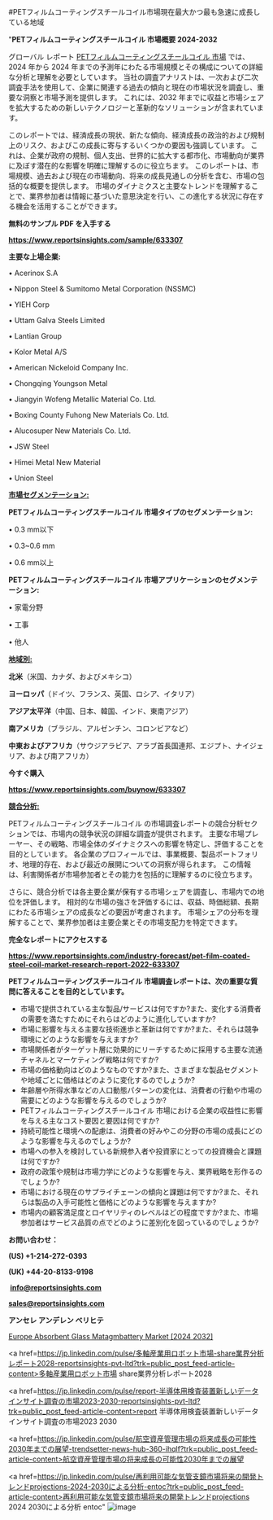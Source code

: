 #PETフィルムコーティングスチールコイル市場現在最大かつ最も急速に成長している地域

"<strong>PETフィルムコーティングスチールコイル 市場概要 2024-2032</strong>

グローバル レポート <a href=https://www.reportsinsights.com/sample/633307>PETフィルムコーティングスチールコイル 市場</a> では、2024 年から 2024 年までの予測年にわたる市場規模とその構成についての詳細な分析と理解を必要としています。 当社の調査アナリストは、一次および二次調査手法を使用して、企業に関連する過去の傾向と現在の市場状況を調査し、重要な洞察と市場予測を提供します。 これには、2032 年までに収益と市場シェアを拡大​​するための新しいテクノロジーと革新的なソリューションが含まれています。

このレポートでは、経済成長の現状、新たな傾向、経済成長の政治的および規制上のリスク、およびこの成長に寄与するいくつかの要因も強調しています。 これは、企業が政府の規制、個人支出、世界的に拡大する都市化、市場動向が業界に及ぼす潜在的な影響を明確に理解するのに役立ちます。 このレポートは、市場規模、過去および現在の市場動向、将来の成長見通しの分析を含む、市場の包括的な概要を提供します。 市場のダイナミクスと主要なトレンドを理解することで、業界参加者は情報に基づいた意思決定を行い、この進化する状況に存在する機会を活用することができます。

<strong><b>無料のサンプル PDF を入手する</b></strong>

<a href=https://www.reportsinsights.com/sample/633307><strong><u>https://www.reportsinsights.com/sample/633307</u></strong></a>

<strong>主要な上場企業:</strong>

• Acerinox S.A

• Nippon Steel & Sumitomo Metal Corporation (NSSMC)

• YIEH Corp

• Uttam Galva Steels Limited

• Lantian Group

• Kolor Metal A/S

• American Nickeloid Company Inc.

• Chongqing Youngson Metal

• Jiangyin Wofeng Metallic Material Co. Ltd.

• Boxing County Fuhong New Materials Co. Ltd.

• Alucosuper New Materials Co. Ltd.

• JSW Steel

• Himei Metal New Material

• Union Steel

<strong><u>市場セグメンテーション</u></strong><strong><u>:</u></strong>

<strong>PETフィルムコーティングスチールコイル 市場タイプのセグメンテーション:</strong>

• 0.3 mm以下

• 0.3~0.6 mm

• 0.6 mm以上

<strong>PETフィルムコーティングスチールコイル 市場アプリケーションのセグメンテーション:</strong>

• 家電分野

• 工事

• 他人

<strong><u>地域別</u></strong><strong><u>:</u></strong>

<strong>北米</strong>（米国、カナダ、およびメキシコ）

<strong>ヨーロッパ</strong>（ドイツ、フランス、英国、ロシア、イタリア）

<strong>アジア太平洋</strong>（中国、日本、韓国、インド、東南アジア）

<strong>南アメリカ</strong>（ブラジル、アルゼンチン、コロンビアなど）

<strong>中東およびアフリカ</strong>（サウジアラビア、アラブ首長国連邦、エジプト、ナイジェリア、および南アフリカ）

<strong>今すぐ購入</strong>

<a href=https://www.reportsinsights.com/buynow/633307><strong><u>https://www.reportsinsights.com/buynow/633307</u></strong></a>

<strong><u>競合分析:</u></strong>

PETフィルムコーティングスチールコイル の市場調査レポートの競合分析セクションでは、市場内の競争状況の詳細な調査が提供されます。 主要な市場プレーヤー、その戦略、市場全体のダイナミクスへの影響を特定し、評価することを目的としています。 各企業のプロフィールでは、事業概要、製品ポートフォリオ、地理的存在、および最近の展開についての洞察が得られます。 この情報は、利害関係者が市場参加者とその能力を包括的に理解するのに役立ちます。

さらに、競合分析では各主要企業が保有する市場シェアを調査し、市場内での地位を評価します。 相対的な市場の強さを評価するには、収益、時価総額、長期にわたる市場シェアの成長などの要因が考慮されます。 市場シェアの分布を理解することで、業界参加者は主要企業とその市場支配力を特定できます。

<strong>完全なレポートにアクセスする</strong>

<a href=https://www.reportsinsights.com/industry-forecast/pet-film-coated-steel-coil-market-research-report-2022-633307><strong><u><b>https://www.reportsinsights.com/industry-forecast/pet-film-coated-steel-coil-market-research-report-2022-633307</b></u></strong></a>

<strong><b>PETフィルムコーティングスチールコイル 市場調査レポートは、次の重要な質問に答えることを目的としています。</b></strong>
<ul>
  <li>市場で提供されている主な製品/サービスは何ですか?また、変化する消費者の需要を満たすためにそれらはどのように進化していますか?</li>
  <li>市場に影響を与える主要な技術進歩と革新は何ですか?また、それらは競争環境にどのような影響を与えますか?</li>
  <li>市場関係者がターゲット層に効果的にリーチするために採用する主要な流通チャネルとマーケティング戦略は何ですか?</li>
  <li>市場の価格動向はどのようなものですか?また、さまざまな製品セグメントや地域ごとに価格はどのように変化するのでしょうか?</li>
  <li>年齢層や所得水準などの人口動態パターンの変化は、消費者の行動や市場の需要にどのような影響を与えるのでしょうか?</li>
  <li>PETフィルムコーティングスチールコイル 市場における企業の収益性に影響を与える主なコスト要因と要因は何ですか?</li>
  <li>持続可能性と環境への配慮は、消費者の好みやこの分野の市場の成長にどのような影響を与えるのでしょうか?</li>
  <li>市場への参入を検討している新規参入者や投資家にとっての投資機会と課題は何ですか?</li>
  <li>政府の政策や規制は市場力学にどのような影響を与え、業界戦略を形作るのでしょうか?</li>
  <li>市場における現在のサプライチェーンの傾向と課題は何ですか?また、それらは製品の入手可能性と価格にどのような影響を与えますか?</li>
  <li>市場内の顧客満足度とロイヤリティのレベルはどの程度ですか?また、市場参加者はサービス品質の点でどのように差別化を図っているのでしょうか?</li>
</ul>
<strong>お問い合わせ：</strong>

<strong>(US) +1-214-272-0393</strong>

<strong>(UK) +44-20-8133-9198</strong>

<strong> </strong><a href=info@reportsinsights.com><strong><u>info@reportsinsights.com</u></strong></a>

<a href=sales@reportsinsights.com><strong><u>sales@reportsinsights.com</u></strong></a>

<strong>アンセレ アンデレン ベリヒテ</strong>

<a href=https://www.linkedin.com/pulse/europe-absorbent-glass-matagmbattery-markets-wa49f/>Europe Absorbent Glass Matagmbattery Market [2024 2032]</a>

<a href=https://jp.linkedin.com/pulse/多軸産業用ロボット市場-share業界分析レポート2028-reportsinsights-pvt-ltd?trk=public_post_feed-article-content>多軸産業用ロボット市場 share業界分析レポート2028</a>

<a href=https://jp.linkedin.com/pulse/report-半導体用検査装置新しいデータインサイト調査の市場2023-2030-reportsinsights-pvt-ltd?trk=public_post_feed-article-content>report 半導体用検査装置新しいデータインサイト調査の市場2023 2030</a>

<a href=https://jp.linkedin.com/pulse/航空資産管理市場の将来成長の可能性2030年までの展望-trendsetter-news-hub-360-ihqlf?trk=public_post_feed-article-content>航空資産管理市場の将来成長の可能性2030年までの展望</a>

<a href=https://jp.linkedin.com/pulse/再利用可能な気管支鏡市場将来の開発トレンドprojections-2024-2030による分析-entoc?trk=public_post_feed-article-content>再利用可能な気管支鏡市場将来の開発トレンドprojections 2024 2030による分析 entoc</a>"
![image](https://github.com/aakesh123242/RIMarket/assets/158431203/cee4c3be-3885-4d11-b9fe-2efac52980eb)
